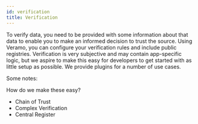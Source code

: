 ```yaml
---
id: verification
title: Verification
---
```


To verify data, you need to be provided with some information about that data to enable you to make an informed decision to trust the source. Using Veramo, you can configure your verification rules and include public registries. Verification is very subjective and may contain app-specific logic, but we aspire to make this easy for developers to get started with as little setup as possible. We provide plugins for a number of use cases.

Some notes:

How do we make these easy?

- Chain of Trust
- Complex Verification
- Central Register
